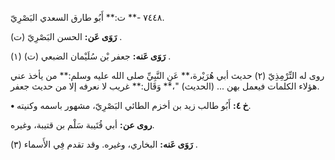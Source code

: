 ٧٤٤٨ -** ت:** أَبُو طارق السعدي البَصْرِيّ.

**رَوَى عَن:** الحسن البَصْرِيّ (ت) .

**رَوَى عَنه:** جعفر بْن سُلَيْمان الضبعي (ت) (١) .

روى له التِّرْمِذِيّ (٢) حديث أبي هُرَيْرة،** عَنِ النَّبِيِّ صلى الله عليه وسلم:** من يأخذ عني هؤلاء الكلمات فيعمل بهن ... (الحديث) "،** وَقَال:** غريب لا نعرفه إلا من حديث جعفر.

**• خ ٤:** أَبُو طالب زيد بن أخزم الطائي البَصْرِيّ، مشهور باسمه وكنيته.

**روى عن:** أبي قُتَيبة سَلْم بن قتيبة، وغيره.

**رَوَى عَنه:** البخاري، وغيره. وقد تقدم فِي الأَسماء (٣) .